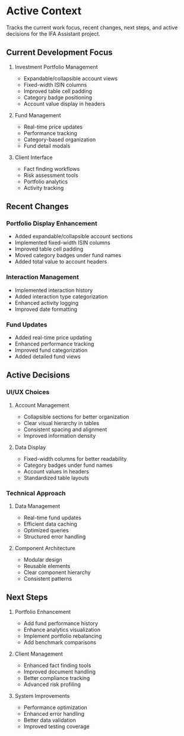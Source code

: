 # Active Context

Tracks the current work focus, recent changes, next steps, and active decisions for the IFA Assistant project.

## Current Development Focus
1. Investment Portfolio Management
   - Expandable/collapsible account views
   - Fixed-width ISIN columns
   - Improved table cell padding
   - Category badge positioning
   - Account value display in headers

2. Fund Management
   - Real-time price updates
   - Performance tracking
   - Category-based organization
   - Fund detail modals

3. Client Interface
   - Fact finding workflows
   - Risk assessment tools
   - Portfolio analytics
   - Activity tracking

## Recent Changes

### Portfolio Display Enhancement
- Added expandable/collapsible account sections
- Implemented fixed-width ISIN columns
- Improved table cell padding
- Moved category badges under fund names
- Added total value to account headers

### Interaction Management
- Implemented interaction history
- Added interaction type categorization
- Enhanced activity logging
- Improved date formatting

### Fund Updates
- Added real-time price updating
- Enhanced performance tracking
- Improved fund categorization
- Added detailed fund views

## Active Decisions

### UI/UX Choices
1. Account Management
   - Collapsible sections for better organization
   - Clear visual hierarchy in tables
   - Consistent spacing and alignment
   - Improved information density

2. Data Display
   - Fixed-width columns for better readability
   - Category badges under fund names
   - Account values in headers
   - Standardized table layouts

### Technical Approach
1. Data Management
   - Real-time fund updates
   - Efficient data caching
   - Optimized queries
   - Structured error handling

2. Component Architecture
   - Modular design
   - Reusable elements
   - Clear component hierarchy
   - Consistent patterns

## Next Steps
1. Portfolio Enhancement
   - Add fund performance history
   - Enhance analytics visualization
   - Implement portfolio rebalancing
   - Add benchmark comparisons

2. Client Management
   - Enhanced fact finding tools
   - Improved document handling
   - Better compliance tracking
   - Advanced risk profiling

3. System Improvements
   - Performance optimization
   - Enhanced error handling
   - Better data validation
   - Improved testing coverage